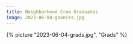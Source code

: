 ```yaml
---
title: Neighborhood Crew Graduates
image: 2023-06-04-goonies.jpg
---
```


{% picture "2023-06-04-grads.jpg", "Grads" %}
